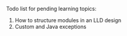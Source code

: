 Todo list for pending learning topics:

1. How to structure modules in an LLD design
2. Custom and Java exceptions